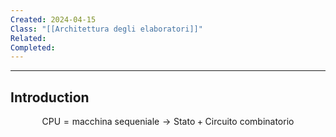 ```yaml
---
Created: 2024-04-15
Class: "[[Architettura degli elaboratori]]"
Related: 
Completed:
---
```

---
## Introduction
$$
\text{CPU} = \text{macchina sequeniale} \to \text{Stato}+\text{Circuito combinatorio}
$$
